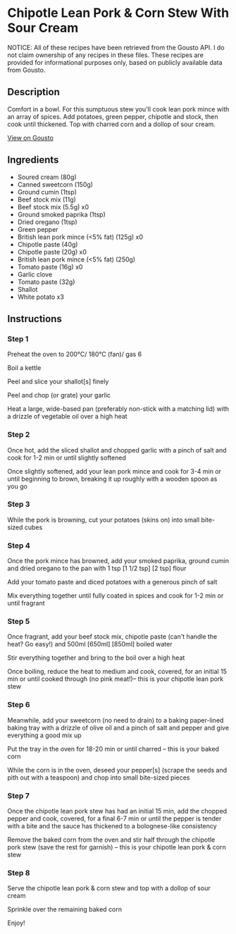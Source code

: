 # Chipotle Lean Pork & Corn Stew With Sour Cream

NOTICE: All of these recipes have been retrieved from the Gousto API. I do not claim ownership of any recipes in these files. These recipes are provided for informational purposes only, based on publicly available data from Gousto.

## Description

Comfort in a bowl. For this sumptuous stew you'll cook lean pork mince with an array of spices. Add potatoes, green pepper, chipotle and stock, then cook until thickened. Top with charred corn and a dollop of sour cream.

[View on Gousto](https://www.gousto.co.uk/recipes/cookbook/chipotle-lean-pork-corn-stew-with-sour-cream)

## Ingredients

- Soured cream (80g)
- Canned sweetcorn (150g)
- Ground cumin (1tsp)
- Beef stock mix (11g)
- Beef stock mix (5.5g) x0
- Ground smoked paprika (1tsp)
- Dried oregano (1tsp)
- Green pepper
- British lean pork mince (<5% fat) (125g) x0
- Chipotle paste (40g)
- Chipotle paste (20g) x0
- British lean pork mince (<5% fat) (250g)
- Tomato paste (16g) x0
- Garlic clove
- Tomato paste (32g)
- Shallot
- White potato x3

## Instructions


### Step 1

Preheat the oven to 200°C/ 180°C (fan)/ gas 6

Boil a kettle

Peel and slice your shallot[s]<span class="text-danger"> </span>finely

Peel and chop (or grate) your garlic

Heat a large, wide-based pan (preferably non-stick with a matching lid) with a drizzle of vegetable oil over a high heat


### Step 2

Once hot, add the sliced shallot and chopped garlic with a pinch of salt and cook for 1-2 min or until slightly softened

Once slightly softened, add your lean pork mince and cook for 3-4 min or until beginning to brown, breaking it up roughly with a wooden spoon as you go


### Step 3

While the pork is browning, cut your potatoes (skins on) into small bite-sized cubes


### Step 4

Once the pork mince has browned, add your smoked paprika, ground cumin and dried oregano to the pan with 1 tsp <span class="text-purple">[1 1/2 tsp]<span class="text-danger"> </span>[2 tsp]</span> flour

Add your tomato paste and diced potatoes with a generous pinch of salt

Mix everything together until fully coated in spices and cook for 1-2 min or until fragrant


### Step 5

Once fragrant, add your beef stock mix, chipotle paste (can't handle the heat? Go easy!) and 500ml <span class="text-purple">[650ml]</span> <span class="text-danger">[850ml]</span> boiled water

Stir everything together and bring to the boil over a high heat

Once boiling, reduce the heat to medium and cook, covered, for an initial 15 min or until cooked through (no pink meat!)– this is your chipotle lean pork stew


### Step 6

Meanwhile, add your sweetcorn (no need to drain) to a baking paper-lined baking tray with a drizzle of olive oil and a pinch of salt and pepper and give everything a good mix up

Put the tray in the oven for 18-20 min or until charred – this is your baked corn

While the corn is in the oven, deseed your pepper[s] (scrape the seeds and pith out with a teaspoon) and chop into small bite-sized pieces


### Step 7

Once the chipotle lean pork stew has had an initial 15 min, add the chopped pepper and cook, covered, for a final 6-7 min or until the pepper is tender with a bite and the sauce has thickened to a bolognese-like consistency

Remove the baked corn from the oven and stir half through the chipotle pork stew (save the rest for garnish) – this is your chipotle lean pork & corn stew

### Step 8

Serve the chipotle lean pork & corn stew and top with a dollop of sour cream

Sprinkle over the remaining baked corn

Enjoy!

